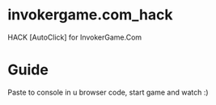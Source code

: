 # invokergame.com_hack
HACK [AutoClick] for InvokerGame.Com

# Guide

Paste to console in u browser code, start game and watch :)

